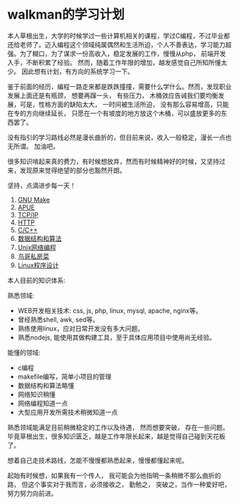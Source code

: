 # walkman的学习计划

  本人草根出生，大学的时候学过一些计算机相关的课程，学过C编程，不过毕业都还给老师了。迈入编程这个领域纯属偶然和生活所迫，个人不善表达，学习能力超强。为了糊口，为了谋求一份高收入，稳定发展的工作，慢慢从php， 前端开发入手，不断积累了经验。 然而，随着工作年限的增加，越发感觉自己所知所懂太少。 因此想有计划，有方向的系统学习一下。
  
  鉴于前面的经历，编程一路走来都是跌跌撞撞，需要什么学什么。然而，发现职业发展上面还是有瓶颈， 想要再蹿一头， 有些压力， 木桶效应告诫我们要均衡发展，可是，性格方面的缺陷太大， 一时间被生活所迫， 没有那么容易增高，只能在专的方向继续延长， 只愿在一个有坡度的地方放这个木桶，可以盛放更多的东西罢了。
  
  没有指引的学习路线必然是漫长曲折的，但目前来说，收入一般稳定，漫长一点也无所谓。 加油吧。
  
  很多知识啃起来真的费力，有时候想放弃，然而有时候精神好的时候，又坚持过来，发现原来觉得绝望的部分也豁然开朗。 
  
  坚持，点滴进步每一天！


  1. [GNU Make](https://github.com/walkerqiao/walkman/blob/master/docs/gnumake/readme.md)
  2. [APUE](https://github.com/walkerqiao/walkman/blob/master/docs/APUE/readme.md)
  2. [TCP/IP](https://github.com/walkerqiao/walkman/blob/master/docs/TCPIP/readme.md)
  3. [HTTP](https://github.com/walkerqiao/walkman/blob/master/docs/HTTP/readme.md)
  4. [C/C++](https://github.com/walkerqiao/walkman/blob/master/docs/cxx/readme.md)
  5. [数据结构和算法](https://github.com/walkerqiao/walkman/blob/master/docs/algorithms/readme.md)
  6. [Unix网络编程](https://github.com/walkerqiao/walkman/blob/master/docs/lamp/unix_network_programming.md)
  7. [鸟哥私房菜](https://github.com/walkerqiao/walkman/blob/master/docs/vbird/readme.md)
  8. [Linux程序设计](https://github.com/walkerqiao/walkman/blob/master/docs/linux_prog/readme.md)
  



  本人目前的知识体系:

  熟悉领域:
  * WEB开发相关技术: css, js, php, linux, mysql, apache, nginx等。
  * 曾经熟悉shell, awk, sed等。
  * 熟练使用linux，应对日常开发没有多大问题。
  * 熟悉nodejs, 能使用其做构建工具，至于具体应用项目中使用尚无经验。
  

  能懂的领域:
  * c编程
  * makefile编写，简单小项目的管理
  * 数据结构和算法略懂
  * 网络知识稍懂
  * 网络编程知道一点
  * 大型应用开发所需技术稍微知道一点
  

  熟悉领域能满足目前稍微稳定的工作以及待遇， 然而想要突破， 存在一些问题。 毕竟草根出生，很多知识匮乏，越是工作年限长起来，越是觉得自己碰到天花板了。
  
  想着自己走技术路线，怎能不慢慢都熟悉起来，慢慢都懂起来呢。
  
  起始有时候想，如果我有一个传人， 我可能会为他指明一条稍微不那么曲折的路， 但这个事实对于我而言，必须接收之， 勤勉之， 突破之，当作一种爱好吧， 努力努力向前进。
